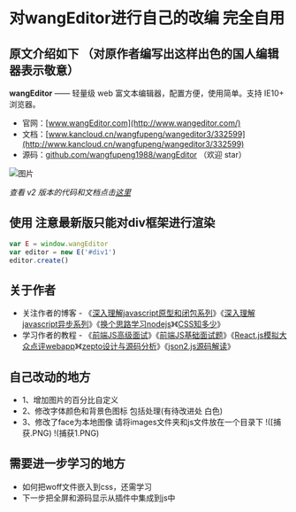 
# 对wangEditor进行自己的改编 完全自用 

## 原文介绍如下 （对原作者编写出这样出色的国人编辑器表示敬意）

**wangEditor** —— 轻量级 web 富文本编辑器，配置方便，使用简单。支持 IE10+ 浏览器。

- 官网：[www.wangEditor.com](http://www.wangeditor.com/)
- 文档：[www.kancloud.cn/wangfupeng/wangeditor3/332599](http://www.kancloud.cn/wangfupeng/wangeditor3/332599)
- 源码：[github.com/wangfupeng1988/wangEditor](https://github.com/wangfupeng1988/wangEditor) （欢迎 star）

![图片](http://images2015.cnblogs.com/blog/138012/201705/138012-20170530202905633-1840158981.png)

*查看 v2 版本的代码和文档点击[这里](https://github.com/wangfupeng1988/wangEditor/tree/v2)*



## 使用 注意最新版只能对div框架进行渲染

```javascript
var E = window.wangEditor
var editor = new E('#div1')
editor.create()
```



## 关于作者

- 关注作者的博客 - 《[深入理解javascript原型和闭包系列](http://www.cnblogs.com/wangfupeng1988/p/4001284.html)》《[深入理解javascript异步系列](https://github.com/wangfupeng1988/js-async-tutorial)》《[换个思路学习nodejs](https://github.com/wangfupeng1988/node-tutorial)》《[CSS知多少](http://www.cnblogs.com/wangfupeng1988/p/4325007.html)》 
- 学习作者的教程 - 《[前端JS高级面试](https://coding.imooc.com/class/190.html)》《[前端JS基础面试题](http://coding.imooc.com/class/115.html)》《[React.js模拟大众点评webapp](http://coding.imooc.com/class/99.html)》《[zepto设计与源码分析](http://www.imooc.com/learn/745)》《[json2.js源码解读](http://study.163.com/course/courseMain.htm?courseId=691008)》


## 自己改动的地方
- 1、增加图片的百分比自定义
- 2、修改字体颜色和背景色图标 包括处理(有待改进处 白色)
- 3、修改了face为本地图像 请将images文件夹和js文件放在一个目录下 
!([捕获.PNG)
!(捕获1.PNG)
## 需要进一步学习的地方
- 如何把woff文件嵌入到css，还需学习
- 下一步把全屏和源码显示从插件中集成到js中

